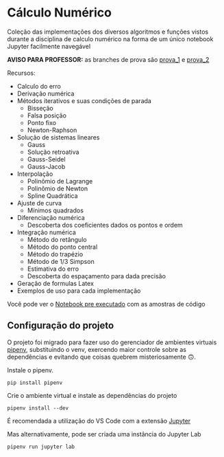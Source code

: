 # Cálculo Numérico

Coleção das implementações dos diversos algoritmos e funções vistos durante a disciplina de calculo numérico na forma de um único notebook Jupyter facilmente navegável

**AVISO PARA PROFESSOR:** as branches de prova são [prova_1](https://github.com/diefesson/ufc-cn/blob/prova_1/src/main.ipynb) e [prova_2](https://github.com/diefesson/ufc-cn/blob/prova_2/src/main.ipynb)

Recursos:

- Calculo do erro
- Derivação numérica
- Métodos iterativos e suas condições de parada
  - Bisseção
  - Falsa posição
  - Ponto fixo
  - Newton-Raphson
- Solução de sistemas lineares
  - Gauss
  - Solução retroativa
  - Gauss-Seidel
  - Gauss-Jacob
- Interpolação
  - Polinômio de Lagrange
  - Polinômio de Newton
  - Spline Quadrática
- Ajuste de curva
  - Mínimos quadrados
- Diferenciação numérica
  - Descoberta dos coeficientes dados os pontos e ordem
- Integração numérica
  - Método do retângulo
  - Método do ponto central
  - Método do trapézio
  - Método de 1/3 Simpson
  - Estimativa do erro
  - Descoberta do espaçamento para dada precisão
- Geração de formulas Latex
- Exemplos de uso para cada implementação

Você pode ver o [Notebook pre executado](https://github.com/diefesson/ufc-cn/blob/exemplos_executados/src/main.ipynb) com as amostras de código

## Configuração do projeto

O projeto foi migrado para fazer uso do gerenciador de ambientes virtuais [pipenv](https://pypi.org/project/pipenv), substituindo o venv, exercendo maior controle sobre as dependências e evitando que coisas quebrem misteriosamente 🙃.

Instale o pipenv.

~~~~
pip install pipenv
~~~~

Crie o ambiente virtual e instale as dependências do projeto

~~~~
pipenv install --dev
~~~~

É recomendada a utilização do VS Code com a extensão [Jupyter](https://marketplace.visualstudio.com/items?itemName=ms-toolsai.jupyter)

Mas alternativamente, pode ser criada uma instância do Jupyter Lab

~~~~
pipenv run jupyter lab
~~~~
